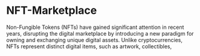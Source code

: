 # NFT-Marketplace
Non-Fungible Tokens (NFTs) have gained significant attention in recent years, disrupting the digital marketplace by introducing a new paradigm for owning and exchanging unique digital assets. Unlike cryptocurrencies, NFTs represent distinct digital items, such as artwork, collectibles,
